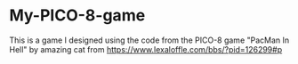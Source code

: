 # My-PICO-8-game
This is a game I designed using the code from the PICO-8 game "PacMan In Hell" by amazing cat from https://www.lexaloffle.com/bbs/?pid=126299#p
